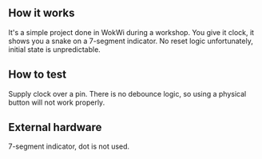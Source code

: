 <!---

This file is used to generate your project datasheet. Please fill in the information below and delete any unused
sections.

You can also include images in this folder and reference them in the markdown. Each image must be less than
512 kb in size, and the combined size of all images must be less than 1 MB.
-->

## How it works

It's a simple project done in WokWi during a workshop. You give it clock, it shows you a snake on a 7-segment indicator. No reset logic unfortunately, initial state is unpredictable.

## How to test

Supply clock over a pin. There is no debounce logic, so using a physical button will not work properly.

## External hardware

7-segment indicator, dot is not used.
